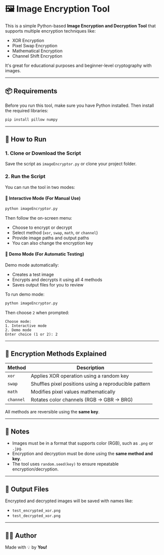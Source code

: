 
# 🖼️ Image Encryption Tool

This is a simple Python-based **Image Encryption and Decryption Tool** that supports multiple encryption techniques like:

- XOR Encryption
- Pixel Swap Encryption
- Mathematical Encryption
- Channel Shift Encryption

It's great for educational purposes and beginner-level cryptography with images.

---

## 📦 Requirements

Before you run this tool, make sure you have Python installed. Then install the required libraries:

```bash
pip install pillow numpy
```

---

## 🚀 How to Run

### 1. Clone or Download the Script

Save the script as `imageEncryptor.py` or clone your project folder.

### 2. Run the Script

You can run the tool in two modes:

#### 🔹 Interactive Mode (For Manual Use)

```bash
python imageEncryptor.py
```

Then follow the on-screen menu:

- Choose to encrypt or decrypt
- Select method (`xor`, `swap`, `math`, or `channel`)
- Provide image paths and output paths
- You can also change the encryption key

#### 🔹 Demo Mode (For Automatic Testing)

Demo mode automatically:
- Creates a test image
- Encrypts and decrypts it using all 4 methods
- Saves output files for you to review

To run demo mode:

```bash
python imageEncryptor.py
```

Then choose `2` when prompted:

```
Choose mode:
1. Interactive mode
2. Demo mode
Enter choice (1 or 2): 2
```

---

## 🔐 Encryption Methods Explained

| Method    | Description |
|-----------|-------------|
| `xor`     | Applies XOR operation using a random key |
| `swap`    | Shuffles pixel positions using a reproducible pattern |
| `math`    | Modifies pixel values mathematically |
| `channel` | Rotates color channels (RGB → GBR → BRG) |

All methods are reversible using the **same key**.

---

## 📝 Notes

- Images must be in a format that supports color (RGB), such as `.png` or `.jpg`.
- Encryption and decryption must be done using the **same method and key**.
- The tool uses `random.seed(key)` to ensure repeatable encryption/decryption.

---

## 📁 Output Files

Encrypted and decrypted images will be saved with names like:

- `test_encrypted_xor.png`
- `test_decrypted_xor.png`

---

## 👨‍💻 Author

Made with 💡 by **You!**
